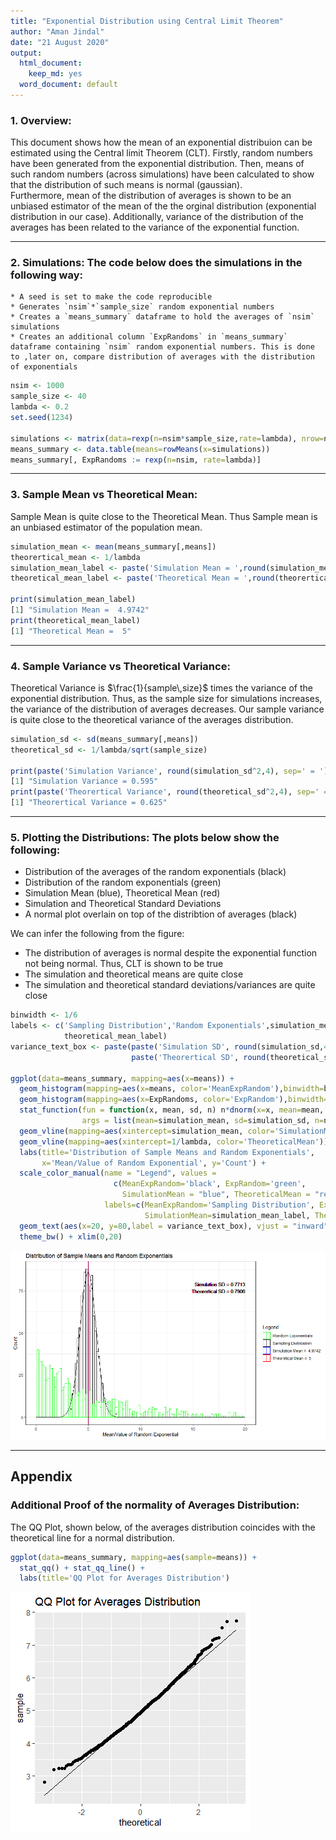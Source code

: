 ```yaml
---
title: "Exponential Distribution using Central Limit Theorem"
author: "Aman Jindal"
date: "21 August 2020"
output:
  html_document:
    keep_md: yes
  word_document: default
---
```




### 1. Overview:

This document shows how the mean of an exponential distribuion can be estimated using the Central limit Theorem (CLT). Firstly, random numbers have been generated from the exponential distribution. Then, means of such random numbers (across simulations) have been calculated to show that the distribution of such means is normal (gaussian).
<br>
Furthermore, mean of the distribution of averages is shown to be an unbiased estimator of the mean of the the orginal distribution (exponential distribution in our case). Additionally, variance of the distribution of the averages has been related to the variance of the exponential function.

***

### 2. Simulations: The code below does the simulations in the following way:
    * A seed is set to make the code reproducible
    * Generates `nsim`*`sample_size` random exponential numbers
    * Creates a `means_summary` dataframe to hold the averages of `nsim` simulations
    * Creates an additional column `ExpRandoms` in `means_summary` dataframe containing `nsim` random exponential numbers. This is done to ,later on, compare distribution of averages with the distribution of exponentials
    


```r
nsim <- 1000
sample_size <- 40
lambda <- 0.2
set.seed(1234)

simulations <- matrix(data=rexp(n=nsim*sample_size,rate=lambda), nrow=nsim, ncol=sample_size)
means_summary <- data.table(means=rowMeans(x=simulations))
means_summary[, ExpRandoms := rexp(n=nsim, rate=lambda)]
```

***

### 3. Sample Mean vs Theoretical Mean:

Sample Mean is quite close to the Theoretical Mean. Thus Sample mean is an unbiased estimator of the population mean.


```r
simulation_mean <- mean(means_summary[,means])
theorertical_mean <- 1/lambda
simulation_mean_label <- paste('Simulation Mean = ',round(simulation_mean,4))
theoretical_mean_label <- paste('Theoretical Mean = ',round(theorertical_mean,4))

print(simulation_mean_label)
[1] "Simulation Mean =  4.9742"
print(theoretical_mean_label)
[1] "Theoretical Mean =  5"
```

***

### 4. Sample Variance vs Theoretical Variance:

Theoretical Variance is $\frac{1}{sample\,size}$ times the variance of the exponential distribution. Thus, as the sample size for simulations increases, the variance of the distribution of averages decreases. Our sample variance is quite close to the theoretical variance of the averages distribution.


```r
simulation_sd <- sd(means_summary[,means])
theoretical_sd <- 1/lambda/sqrt(sample_size)

print(paste('Simulation Variance', round(simulation_sd^2,4), sep=' = '))
[1] "Simulation Variance = 0.595"
print(paste('Theorertical Variance', round(theoretical_sd^2,4), sep=' = '))
[1] "Theorertical Variance = 0.625"
```

***

### 5. Plotting the Distributions: The plots below show the following:

* Distribution of the averages of the random exponentials (black)
* Distribution of the random exponentials (green)
* Simulation Mean (blue), Theoretical Mean (red)
* Simulation and Theoretical Standard Deviations
* A normal plot overlain on top of the distribtion of averages (black)

We can infer the following from the figure:

* The distribution of averages is normal despite the exponential function not being normal. Thus, CLT is shown to be true
* The simulation and theoretical means are quite close
* The simulation and theoretical standard deviations/variances are quite close


```r
binwidth <- 1/6
labels <- c('Sampling Distribution','Random Exponentials',simulation_mean_label,
            theoretical_mean_label)
variance_text_box <- paste(paste('Simulation SD', round(simulation_sd,4), sep=' = '),
                           paste('Theorertical SD', round(theoretical_sd,4), sep=' = '), sep='\n')

ggplot(data=means_summary, mapping=aes(x=means)) + 
  geom_histogram(mapping=aes(x=means, color='MeanExpRandom'),binwidth=binwidth, fill=NA) +
  geom_histogram(mapping=aes(x=ExpRandoms, color='ExpRandom'),binwidth=binwidth, fill=NA) +
  stat_function(fun = function(x, mean, sd, n) n*dnorm(x=x, mean=mean, sd=sd), 
                args = list(mean=simulation_mean, sd=simulation_sd, n=nsim*binwidth)) +
  geom_vline(mapping=aes(xintercept=simulation_mean, color='SimulationMean')) +
  geom_vline(mapping=aes(xintercept=1/lambda, color='TheoreticalMean')) +
  labs(title='Distribution of Sample Means and Random Exponentials', 
       x='Mean/Value of Random Exponential', y='Count') +
  scale_color_manual(name = "Legend", values = 
                       c(MeanExpRandom='black', ExpRandom='green', 
                         SimulationMean = "blue", TheoreticalMean = "red"),
                     labels=c(MeanExpRandom='Sampling Distribution', ExpRandom='Random Exponentials',
                              SimulationMean=simulation_mean_label, TheoreticalMean=theoretical_mean_label)) + 
  geom_text(aes(x=20, y=80,label = variance_text_box), vjust = "inward", hjust = "inward", color='black') +
  theme_bw() + xlim(0,20)
```

![](Project_Part1_files/figure-html/unnamed-chunk-5-1.png)<!-- -->

***

## Appendix
### Additional Proof of the normality of Averages Distribution:

The QQ Plot, shown below, of the averages distribution coincides with the theoretical line for a normal distribution.


```r
ggplot(data=means_summary, mapping=aes(sample=means)) +
  stat_qq() + stat_qq_line() +
  labs(title='QQ Plot for Averages Distribution')
```

![](Project_Part1_files/figure-html/unnamed-chunk-6-1.png)<!-- -->

